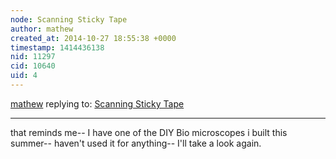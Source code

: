 ```yaml
---
node: Scanning Sticky Tape
author: mathew
created_at: 2014-10-27 18:55:38 +0000
timestamp: 1414436138
nid: 11297
cid: 10640
uid: 4
---
```




[mathew](../profile/mathew) replying to: [Scanning Sticky Tape](../notes/amysoyka/10-24-2014/scanning-sticky-tape)

----
that reminds me-- I have one of the DIY Bio microscopes i built this summer-- haven't used it for anything-- I'll take a look again.  